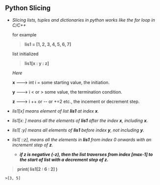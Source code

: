## Python Slicing

- *Slicing lists, tuples and dictionaries in python works like the for loop in C/C++*

	for example

	>**lis1 = [1, 2, 3, 4, 5, 6, 7]**
	
	list initialized

	>**lis1[x : y : z]**

	*Here*
	
	**x** ---> int i = some starting value, the initiation.

	**y** ---> i < or > some value, the termination condition.

	**z** ---> i ++ or -- or +=2 etc., the incement or decrement step.

- *lis1[x] means element of list **lis1** at index **x**.*
- *lis1[x: ] means all the elements of **lis1** after the index **x**, including **x**.*
- *lis1[ :y] means all elements of **lis1** before index **y**, not including **y**.*
- *lis1[ ::z], means all the elements in **lis1** from index 0 onwards with an increment step of **z**.*
	
	- ***if z is negative (-z), then the list traverses from index [max-1] to the start of list with a decrement step of z.***

>**print( lis1[2 : 6 : 2] )**

	>[3, 5]
